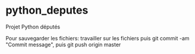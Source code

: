 # python_deputes
Projet Python députés 


Pour sauvegarder les fichiers: travailler sur les fichiers puis  git commit -am "Commit message", puis git push origin master
